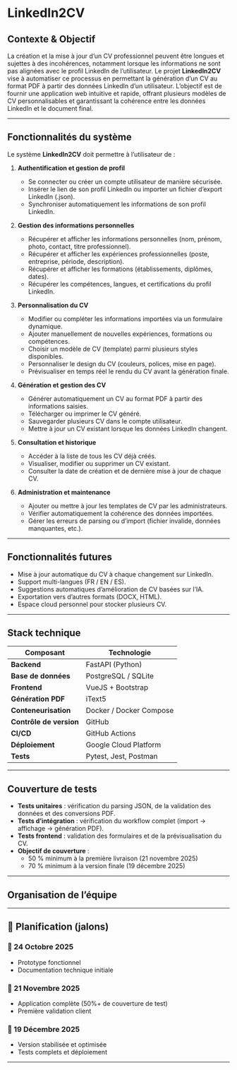 # LinkedIn2CV

## Contexte & Objectif

  La création et la mise à jour d’un CV professionnel peuvent être longues et sujettes à des incohérences, notamment lorsque les informations ne sont pas alignées avec le profil LinkedIn de l’utilisateur.
Le projet **LinkedIn2CV** vise à automatiser ce processus en permettant la génération d’un CV au format PDF à partir des données LinkedIn d’un utilisateur.
  L’objectif est de fournir une application web intuitive et rapide, offrant plusieurs modèles de CV personnalisables et garantissant la cohérence entre les données LinkedIn et le document final.
  
---

## Fonctionnalités du système

Le système **LinkedIn2CV** doit permettre à l’utilisateur de :

1. **Authentification et gestion de profil**
   - Se connecter ou créer un compte utilisateur de manière sécurisée.
   - Insérer le lien de son profil LinkedIn ou importer un fichier d’export LinkedIn (.json).
   - Synchroniser automatiquement les informations de son profil LinkedIn.

2. **Gestion des informations personnelles**
   - Récupérer et afficher les informations personnelles (nom, prénom, photo, contact, titre professionnel).
   - Récupérer et afficher les expériences professionnelles (poste, entreprise, période, description).
   - Récupérer et afficher les formations (établissements, diplômes, dates).
   - Récupérer les compétences, langues, et certifications du profil LinkedIn.

3. **Personnalisation du CV**
   - Modifier ou compléter les informations importées via un formulaire dynamique.
   - Ajouter manuellement de nouvelles expériences, formations ou compétences.
   - Choisir un modèle de CV (template) parmi plusieurs styles disponibles.
   - Personnaliser le design du CV (couleurs, polices, mise en page).
   - Prévisualiser en temps réel le rendu du CV avant la génération finale.

4. **Génération et gestion des CV**
   - Générer automatiquement un CV au format PDF à partir des informations saisies.
   - Télécharger ou imprimer le CV généré.
   - Sauvegarder plusieurs CV dans le compte utilisateur.
   - Mettre à jour un CV existant lorsque les données LinkedIn changent.

5. **Consultation et historique**
   - Accéder à la liste de tous les CV déjà créés.
   - Visualiser, modifier ou supprimer un CV existant.
   - Consulter la date de création et de dernière mise à jour de chaque CV.

6. **Administration et maintenance**
   - Ajouter ou mettre à jour les templates de CV par les administrateurs.
   - Vérifier automatiquement la cohérence des données importées.
   - Gérer les erreurs de parsing ou d’import (fichier invalide, données manquantes, etc.).

---

##  Fonctionnalités futures
-  Mise à jour automatique du CV à chaque changement sur LinkedIn.  
-  Support multi-langues (FR / EN / ES).  
-  Suggestions automatiques d’amélioration de CV basées sur l’IA.  
-  Exportation vers d’autres formats (DOCX, HTML).  
-  Espace cloud personnel pour stocker plusieurs CV.  


---

## Stack technique

| Composant | Technologie |
|------------|--------------|
| **Backend** | FastAPI (Python) |
| **Base de données** | PostgreSQL / SQLite |
| **Frontend** | VueJS + Bootstrap |
| **Génération PDF** | iText5 |
| **Conteneurisation** | Docker / Docker Compose |
| **Contrôle de version** | GitHub |
| **CI/CD** | GitHub Actions |
| **Déploiement** | Google Cloud Platform |
| **Tests** | Pytest, Jest, Postman |

---

## Couverture de tests
- **Tests unitaires** : vérification du parsing JSON, de la validation des données et des conversions PDF.  
- **Tests d’intégration** : vérification du workflow complet (import → affichage → génération PDF).  
- **Tests frontend** : validation des formulaires et de la prévisualisation du CV.  
- **Objectif de couverture** :  
  - 50 % minimum à la première livraison (21 novembre 2025)  
  - 70 % minimum à la version finale (19 décembre 2025)  

---

##  Organisation de l’équipe



---

## 📅 Planification (jalons)

### 🔹 24 Octobre 2025
- Prototype fonctionnel 
- Documentation technique initiale

### 🔹 21 Novembre 2025
- Application complète (50%+ de couverture de test)
- Première validation client

### 🔹 19 Décembre 2025
- Version stabilisée et optimisée
- Tests complets et déploiement 

---

